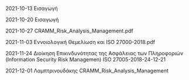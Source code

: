 2021-10-13 Εισαγωγή

2021-10-20 Εισαγωγή

2021-10-27 CRAMM_Risk_Analysis_Management.pdf

2021-11-03 Εννοιολογική Θεμελίωση και ISO 27000-2018.pdf

2021-11-24 Διοίκηση Επικινδυνότητας της Ασφάλειας των Πληροφοριών 
(Information Security Risk Managemen) ISO 27005-2018-24-12-21

2021-12-01 Λαμπτρινουδάκης  CRAMM_Risk_Analysis_Management

